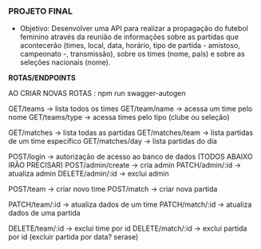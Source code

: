 ### PROJETO FINAL

- Objetivo: Desenvolver uma API para realizar a propagação do futebol feminino através da reunião de informações sobre as partidas que acontecerão (times, local, data, horário, tipo de partida - amistoso, campeonato -, transmissão), sobre os times (nome, país) e sobre as seleções nacionais (nome).

**ROTAS/ENDPOINTS**

AO CRIAR NOVAS ROTAS : npm run swagger-autogen

GET/teams -> lista todos os times
GET/team/name -> acessa um time pelo nome
GET/teams/type  -> acessa times pelo tipo (clube ou seleção)

GET/matches -> lista todas as partidas
GET/matches/team -> lista partidas de um time específico
GET/matches/day -> lista partidas do dia

POST/login -> autorização de acesso ao banco de dados (TODOS ABAIXO IRÃO PRECISAR)
POST/admin/create -> cria admin
PATCH/admin/:id -> atualiza admin
DELETE/admin/:id -> exclui admin

POST/team -> criar novo time
POST/match -> criar nova partida

PATCH/team/:id -> atualiza dados de um time
PATCH/match/:id -> atualiza dados de uma partida

DELETE/team/:id -> exclui time por id
DELETE/match/:id -> exclui partida por id (excluir partida por data? serase)